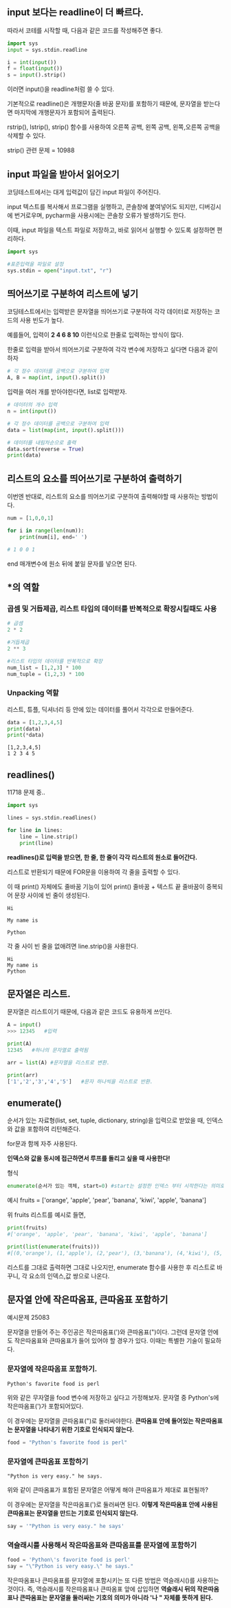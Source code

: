 ## input 보다는 readline이 더 빠르다.
<p>따라서 코테를 시작할 때, 다음과 같은 코드를 작성해주면 좋다.</p>

```python
import sys
input = sys.stdin.readline

i = int(input())
f = float(input())
s = input().strip()
```
<p>이러면 input()을 readline처럼 쓸 수 있다.</p>

<p>기본적으로 readline()은 개행문자(줄 바꿈 문자)를 포함하기 때문에, 문자열을 받는다면 마지막에 개행문자가 포함되어 출력된다.<p>
<p>rstrip(), lstrip(), strip() 함수를 사용하여 오른쪽 공백, 왼쪽 공백, 왼쪽,오른쪽 공백을 삭제할 수 있다.<p>
<p>strip() 관련 문제 = 10988

## input 파일을 받아서 읽어오기
<p>코딩테스트에서는 대게 입력값이 담긴 input 파일이 주어진다.</p>
<p>input 텍스트를 복사해서 프로그램을 실행하고, 콘솔창에 붙여넣어도 되지만, 디버깅시에 번거로우며, pycharm을 사용시에는 콘솔창 오류가 발생하기도 한다.</p>
<p>이때, input 파일을 텍스트 파일로 저장하고, 바로 읽어서 실행할 수 있도록 설정하면 편리하다.</p>

```python
import sys

#표준입력을 파일로 설정
sys.stdin = open("input.txt", "r")
```

## 띄어쓰기로 구분하여 리스트에 넣기
<p>코딩테스트에서는 입력받은 문자열을 띄어쓰기로 구분하여 각각 데이터로 저장하는 코드의 사용 빈도가 높다.</p>
<p>예를들어, 입력이 <b>2 4 6 8 10</b> 이런식으로 한줄로 입력하는 방식이 많다.</p>
<p>한줄로 입력을 받아서 띄어쓰기로 구분하여 각각 변수에 저장하고 싶다면 다음과 같이 하자</p>

```python
# 각 정수 데이터를 공백으로 구분하여 입력
A, B = map(int, input().split())
```

<p>입력을 여러 개를 받아야한다면, list로 입력받자.</p>

```python
# 데이터의 개수 입력
n = int(input())

# 각 정수 데이터를 공백으로 구분하여 입력
data = list(map(int, input().split()))

# 데이터를 내림차순으로 출력
data.sort(reverse = True)
print(data)
```

## 리스트의 요소를 띄어쓰기로 구분하여 출력하기
<p>이번엔 반대로, 리스트의 요소를 띄어쓰기로 구분하여 출력해야할 때 사용하는 방법이다.</p>

```python
num = [1,0,0,1]

for i in range(len(num)):
    print(num[i], end=' ')

# 1 0 0 1
```
end 매개변수에 원소 뒤에 붙일 문자를 넣으면 된다.

## *의 역할
### 곱셈 및 거듭제곱, 리스트 타입의 데이터를 반복적으로 확장시킬때도 사용
```python
# 곱셈
2 * 2

#거듭제곱
2 ** 3

#리스트 타입의 데이터를 반복적으로 확장
num_list = [1,2,3] * 100
num_tuple = (1,2,3) * 100
```

### Unpacking 역할
리스트, 튜플, 딕셔너리 등 안에 있는 데이터를 풀어서 각각으로 만들어준다.

```python
data = [1,2,3,4,5]
print(data)
print(*data)
```

```plaintext
[1,2,3,4,5]
1 2 3 4 5
```


## readlines()

11718 문제 중..

```python
import sys

lines = sys.stdin.readlines()

for line in lines:
    line = line.strip()
    print(line)
```

<b>readlines()로 입력을 받으면, 한 줄, 한 줄이 각각 리스트의 원소로 들어간다.</b>

<p>리스트로 반환되기 때문에 FOR문을 이용하여 각 줄을 출력할 수 있다.</p>

<p>이 때 print() 자체에도 줄바꿈 기능이 있어 print() 줄바꿈 + 텍스트 끝 줄바꿈이 중복되어 문장 사이에 빈 줄이 생성된다.</p>

```plaintext
Hi

My name is

Python
```

<p>각 줄 사이 빈 줄을 없애려면 line.strip()을 사용한다.<p>

```plaintext
Hi
My name is
Python
```


## 문자열은 리스트.
<p>문자열은 리스트이기 때문에, 다음과 같은 코드도 유용하게 쓰인다.</p>

```python
A = input()
>>> 12345   #입력

print(A)
12345   #하나의 문자열로 출력됨

arr = list(A) #문자열을 리스트로 변환.

print(arr)
['1','2','3','4','5']   #문자 하나씩을 리스트로 반환.
```

## enumerate()
<p>순서가 있는 자료형(list, set, tuple, dictionary, string)을 입력으로 받았을 때, 인덱스와 값을 포함하여 리턴해준다.</p>
<p>for문과 함께 자주 사용된다.</p>
<p><b>인덱스와 값을 동시에 접근하면서 루프를 돌리고 싶을 때 사용한다!</b></p>

형식
```python
enumerate(순서가 있는 객체, start=0) #start는 설정한 인덱스 부터 시작한다는 의미로, 디폴트=0
```

예시
fruits = ['orange', 'apple', 'pear', 'banana', 'kiwi', 'apple', 'banana']

위 fruits 리스트를 예시로 들면,

```python
print(fruits)
#['orange', 'apple', 'pear', 'banana', 'kiwi', 'apple', 'banana']

print(list(enumerate(fruits)))
#[(0,'orange'), (1,'apple'), (2,'pear'), (3,'banana'), (4,'kiwi'), (5,'apple'), (6,'banana')]
```

<p>리스트를 그대로 출력하면 그대로 나오지만, enumerate 함수를 사용한 후 리스트로 바꾸니, 각 요소의 인덱스,값 쌍으로 나온다.</p>

## 문자열 안에 작은따옴표, 큰따옴표 포함하기

예시문제 25083

문자열을 만들어 주는 주인공은 작은따옴표(')와 큰따옴표(")이다. 그런데 문자열 안에도 작은따옴표와 큰따옴표가 들어 있어야 할 경우가 있다. 이때는 특별한 기술이 필요하다.

### 문자열에 작은따옴표 포함하기.

```plaintext
Python's favorite food is perl
```

위와 같은 무자열을 food 변수에 저장하고 싶다고 가정해보자. 문자열 중 Python's에 작은따옴표(')가 포함되어있다.

이 경우에는 문자열을 큰따옴표(")로 둘러싸야한다. <b>큰따옴표 안에 들어있는 작은따옴표는 문자열을 나타내기 위한 기호로 인식되지 않는다.</b>

```python
food = "Python's favorite food is perl"
```

### 문자열에 큰따옴표 포함하기

```plaintext
"Python is very easy." he says.
```

위와 같이 큰따옴표가 포함된 문자열은 어떻게 해야 큰따옴표가 제대로 표현될까?

이 경우에는 문자열을 작은따옴표(')로 둘러싸면 된다. <b>이렇게 작은따옴표 안에 사용된 큰따옴표는 문자열을 만드는 기호로 인식되지 않는다.</b>

```python
say = '"Python is very easy." he says'
```

### 역슬래시를 사용해서 작은따옴표와 큰따옴표를 문자열에 포함하기

```python
food = 'Python\'s favorite food is perl'
say = "\"Python is very easy.\" he says."
```

작은따옴표나 큰따옴표를 문자열에 포함시키는 또 다른 방법은 역슬래시(\)를 사용하는 것이다.
즉, 역슬래시를 작은따옴표나 큰따옴표 앞에 삽입하면 <b>역슬래시 뒤의 작은따옴표나 큰따옴표는 문자열을 둘러싸는 기호의 의미가 아니라 '나 " 자체를 뜻하게 된다.</b>


